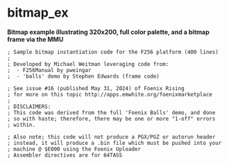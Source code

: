 # bitmap_ex
**Bitmap example illustrating 320x200, full color palette, and a bitmap frame via the MMU**  
  
``; Sample bitmap instantiation code for the F256 platform (400 lines)``  
``;``  
``; Developed by Michael Weitman leveraging code from:``  
``;  - F256Manual by pweingar``  
``;  - 'balls' demo by Stephen Edwards (frame code)``  
  
``; See issue #16 (published May 31, 2024) of Foenix Rising``  
``; for more on this topic http://apps.emwhite.org/foenixmarketplace``  
``;``  
``; DISCLAIMERS:``   
``; This code was derived from the full 'Foenix Balls' demo, and done``  
``; so with haste; therefore, there may be one or more "1-off" errors``  
``; within.``
  
``; Also note; this code will not produce a PGX/PGZ or autorun header``  
``; instead, it will produce a .bin file which must be pushed into your``  
``; machine @ $E000 using the Foenix Uploader``  
``; Assembler directives are for 64TASS``  
